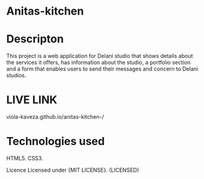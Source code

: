 # Anitas-kitchen


# Descripton
This project is a web application for Delani studio that shows details about the services it offers, has information about the studio, a portfolio section and a form that enables users to send their messages and concern to Delani studios.

# LIVE LINK
viola-kaveza.github.io/anitas-kitchen-/



# Technologies used
HTML5. CSS3.




Licence
Licensed under {MIT LICENSE}. (LICENSED)